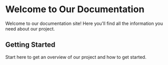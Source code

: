 # Welcome to Our Documentation

Welcome to our documentation site! Here you'll find all the information you need about our project.

## Getting Started
Start here to get an overview of our project and how to get started.
